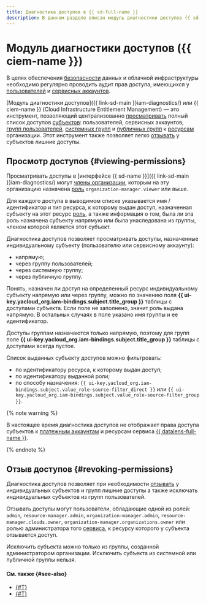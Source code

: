 ```yaml
---
title: Диагностика доступов в {{ sd-full-name }}
description: В данном разделе описан модуль диагностики доступов {{ sd-name }} ({{ ciem-name }}), который позволяет просматривать имеющиеся у пользователей организации права доступа к ресурсам организации и при необходимости отзывать такие права доступа.
---
```


# Модуль диагностики доступов ({{ ciem-name }})

В целях обеспечения [безопасности](../../security/standard/all.md) данных и облачной инфраструктуры необходимо регулярно проводить аудит прав доступа, имеющихся у [пользователей](../../overview/roles-and-resources.md#users) и [сервисных аккаунтов](../../iam/concepts/users/accounts.md#sa).

[Модуль диагностики доступов]({{ link-sd-main }}iam-diagnostics/) или {{ ciem-name }} (Cloud Infrastructure Entitlement Management) — это инструмент, позволяющий централизованно [просматривать](../operations/ciem/view-permissions.md) полный список доступов [субъектов](../../iam/concepts/access-control/index.md#subject): пользователей, сервисных аккаунтов, [групп пользователей](../../organization/concepts/groups.md), [системных групп](../../iam/concepts/access-control/system-group.md) и [публичных групп](../../iam/concepts/access-control/public-group.md) к [ресурсам](../../iam/concepts/access-control/resources-with-access-control.md) организации. Этот инструмент также позволяет легко [отзывать](../operations/ciem/revoke-permissions.md) у субъектов лишние доступы.

## Просмотр доступов {#viewing-permissions}

Просматривать доступы в [интерфейсе {{ sd-name }}]({{ link-sd-main }}iam-diagnostics/) могут [члены организации](../../organization/concepts/membership.md), которым на эту организацию назначена [роль](../../organization/security/index.md#organization-manager-viewer) `organization-manager.viewer` или выше.

Для каждого доступа в выводимом списке указывается имя / идентификатор и тип ресурса, к которому выдан доступ, назначенная субъекту на этот ресурс [роль](../../iam/concepts/access-control/roles.md), а также информация о том, была ли эта роль назначена субъекту напрямую или была унаследована из группы, членом которой является этот субъект.

Диагностика доступов позволяет просматривать доступы, назначенные индивидуальному субъекту (пользователю или сервисному аккаунту):
* напрямую;
* через группу пользователей;
* через системную группу;
* через публичную группу.

Понять, назначен ли доступ на определенный ресурс индивидуальному субъекту напрямую или через группу, можно по значению поля **{{ ui-key.yacloud_org.iam-bindings.subject.title_group }}** таблицы с доступами субъекта. Если поле не заполнено, значит роль выдана напрямую. В остальных случаях в поле указано имя группы и ее идентификатор.

Доступы группам назначаются только напрямую, поэтому для групп поле **{{ ui-key.yacloud_org.iam-bindings.subject.title_group }}** таблицы с доступами всегда пустое.

Список выданных субъекту доступов можно фильтровать:
* по идентификатору ресурса, к которому выдан доступ;
* по идентификатору выданной роли;
* по способу назначения: `{{ ui-key.yacloud_org.iam-bindings.subject.value_role-source-filter_direct }}` или `{{ ui-key.yacloud_org.iam-bindings.subject.value_role-source-filter_group }}`.

{% note warning %}

В настоящее время диагностика доступов не отображает права доступа субъектов к [платежным аккаунтам](../../billing/concepts/billing-account.md) и ресурсам сервиса [{{ datalens-full-name }}](../../datalens/index.yaml).

{% endnote %}

## Отзыв доступов {#revoking-permissions}

Диагностика доступов позволяет при необходимости [отзывать](../operations/ciem/revoke-permissions.md) у индивидуальных субъектов и групп лишние доступы а также исключать индивидуальных субъектов из групп пользователей.

Отзывать доступы могут пользователи, обладающие одной из ролей: `admin`, `resource-manager.admin`, `organization-manager.admin`, `resource-manager.clouds.owner`, `organization-manager.organizations.owner` или ролью администратора того [сервиса](../../overview/concepts/services.md), к ресурсу которого у субъекта отзывается доступ.

Исключить субъекта можно только из группы, созданной администратором организации. Исключить субъекта из системной или публичной группы нельзя.

#### См. также {#see-also}

* [{#T}](../operations/ciem/view-permissions.md)
* [{#T}](../operations/ciem/revoke-permissions.md)